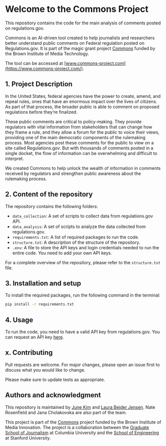 # Welcome to the Commons Project

This repository contains the code for the main analysis of comments posted on regulations.gov.

Commons is an AI-driven tool created to help journalists and researchers better understand public comments on Federal regulation posted on Regulations.gov. It is part of the magic grant project [Commons](https://brown.columbia.edu/portfolio/commons/) funded by the Brown Institute of Media Technology. 

The tool can be accessed at [www.commons-project.com](https://www.commons-project.com/).

## 1. Project Description
In the United States, federal agencies have the power to create, amend, and repeal rules, ones that have an enormous impact over the lives of citizens. As part of that process, the broader public is able to comment on proposed regulations before they’re finalized.

These public comments are critical to policy-making. They provide regulators with vital information from stakeholders that can change how they frame a rule, and they allow a forum for the public to voice their views, providing one of the main democratic components of the rulemaking process. Most agencies post these comments for the public to view on a site called Regulations.gov. But with thousands of comments posted in a single docket, the flow of information can be overwhelming and difficult to interpret.

We created Commons to help unlock the wealth of information in comments received by regulators and strengthen public awareness about the rulemaking process.

## 2. Content of the repository
The repository contains the following folders:

- `data_collection`: A set of scripts to collect data from regulations.gov API. 
- `data_analysis`: A set of scripts to analyze the data collected from regulations.gov.
- `requirements.txt`: A list of required packages to run the code.
- `structure.txt`: A description of the structure of the repository.
- `.env`: A file to store the API keys and login credentials needed to run the entire code. You need to add your own API keys.

For a complete overview of the repository, please refer to the `structure.txt` file.

## 3. Installation and setup
To install the required packages, run the following command in the terminal:

```bash
pip install -r requirements.txt
```

## 4. Usage
To run the code, you need to have a valid API key from regulations.gov. You can request an API key [here]().


## x. Contributing
Pull requests are welcome. For major changes, please open an issue first to discuss what you would like to change.

Please make sure to update tests as appropriate.


## Authors and acknowledgment

This repository is maintained by [June Kim](https://github.com/junekim6) and [Laura Bejder Jensen](https://github.com/laurabejder). Nate Rosenfield and Jana Cholakovska are also part of the team.

This project is part of the [Commons](https://brown.columbia.edu/portfolio/commons/) project funded by the Brown Institute of Media Innovation. The project is a collaboration between the [Graduate School of Journalism](https://brown.columbia.edu/) at Columbia University and the [School of Engineering](https://brown.stanford.edu/) at Stanford University.